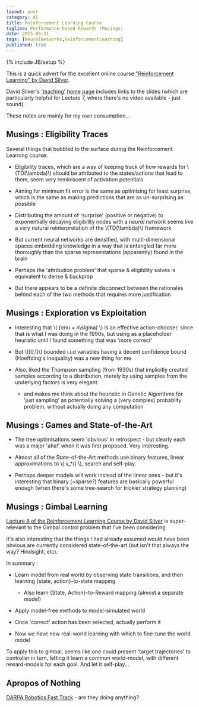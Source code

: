 ```yaml
---
layout: post
category: AI
title: Reinforcement Learning Course
tagline: Performance-based Rewards (Musings)
date: 2015-08-31
tags: [NeuralNetworks,ReinforcementLearning]
published: true
---
```

{% include JB/setup %}

This is a quick advert for the excellent online course ["Reinforcement Learning" by David Silver](http://www.computervisiontalks.com/tag/reinforcement-learning/).

David Silver's ['teaching' home page](http://www0.cs.ucl.ac.uk/staff/d.silver/web/Teaching.html) includes links to the slides 
(which are particularly helpful for Lecture 7, where there's no video available - just sound).

These notes are mainly for my own consumption...


Musings : Eligibility Traces
------------------------------------------------

Several things that bubbled to the surface during the Reinforcement Learning course:

*  Eligibility traces, which are a way of keeping track of how rewards for \\(TD(\lambda)\\) should be attributed
to the states/actions that lead to them, seem very reminiscent of activation potentials

*  Aiming for minimum fit error is the same as optimising for least surprise, which is the same as
making predictions that are as un-surprising as possible

*  Distributing the amount of 'surprise' (positive or negative) to exponentially decaying eligibility
nodes with a _neural network_ seems like a very natural reinterpretation of the \\(TD(\lambda)\\) framework

*  But current neural networks are densified, with multi-dimensional spaces embedding knowledge
in a way that is entangled far more thoroughly than the sparse representations (apparently) found in the brain

*  Perhaps the 'attribution problem' that sparse &amp; eligibility solves is equivalent to dense &amp; backprop  

*  But there appears to be a definite disconnect between the rationales 
behind each of the two methods that requires more justification




Musings : Exploration vs Exploitation
------------------------------------------------

*  Interesting that \\( (\mu + n\sigma) \\) is an effective action-chooser, since that is what I was doing in the 1990s,
   but using as a placeholder heuristic until I found something that was 'more correct'
   
*  But \\(\[0,1\]\\) bounded i.i.d variables having a decent confidence bound (Hoeffding's inequality) was a new thing for me

*  Also, liked the Thompson sampling (from 1930s) that implicitly created samples according to a distribution, 
   merely by using samples from the underlying factors is very elegant
   + and makes me think about the heuristic in Genetic Algorithms for 'just sampling' 
   as potentially solving a (very complex) probablity problem, without actually doing any computation
   


Musings : Games and State-of-the-Art
------------------------------------------------

*  The tree optimisations seem 'obvious' in retrospect - but clearly each was a major 'aha!' when it 
   was first proposed.  Very interesting.

*  Almost all of the State-of-the-Art methods use binary features, linear approximations to \\( v_*() \\), search and self-play.

*  Perhaps deeper models will work instead of the linear ones - but it's interesting that binary (~sparse?)
   features are basically powerful enough (when there's some tree-search for trickier strategy planning)



Musings : Gimbal Learning
------------------------------------------------

[Lecture 8 of the Reinforcement Learning Course by David Silver](http://www.computervisiontalks.com/rl-course-by-david-silver-lecture-8-integrating-learning-and-planning-2/)
is super-relevant to the Gimbal control problem that I've been considering.  

It's also interesting that the things I had already assumed would have been obvious 
are currently considered state-of-the-art (but isn't that always the way?  Hindsight, etc).

In summary : 

*  Learn model from real world by observing state transitions, and then learning {state, action}-to-state mapping
   +  Also learn {State, Action}-to-Reward mapping (almost a separate model)

*  Apply model-free methods to model-simulated world

*  Once 'correct' action has been selected, actually perform it

*  Now we have new real-world learning with which to fine-tune the world model

To apply this to gimbal, seems like one could present 'target trajectories' to 
controller in turn, letting it learn a common world-model, 
with different reward-models for each goal.  And let it self-play...


Apropos of Nothing
------------------------------------------------
[DARPA Robotics Fast Track](https://rft.osrfoundation.org/) - are they doing anything?

